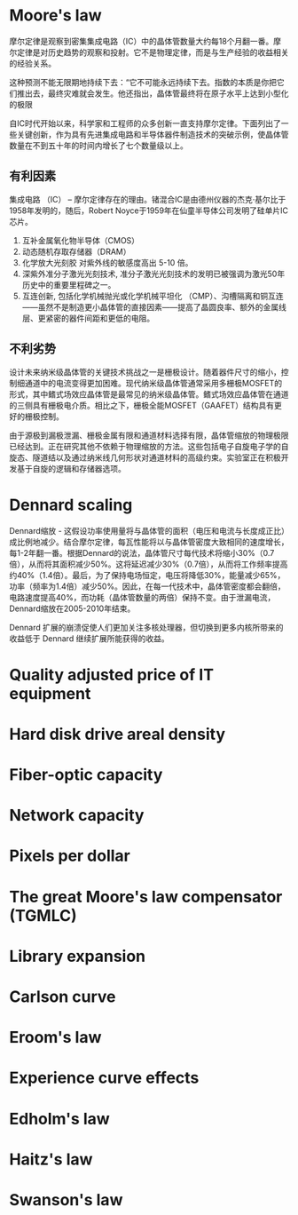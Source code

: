 # Moore's law

摩尔定律是观察到密集集成电路（IC）中的晶体管数量大约每18个月翻一番。摩尔定律是对历史趋势的观察和投射。它不是物理定律，而是与生产经验的收益相关的经验关系。

这种预测不能无限期地持续下去：“它不可能永远持续下去。指数的本质是你把它们推出去，最终灾难就会发生。他还指出，晶体管最终将在原子水平上达到小型化的极限

自IC时代开始以来，科学家和工程师的众多创新一直支持摩尔定律。下面列出了一些关键创新，作为具有先进集成电路和半导体器件制造技术的突破示例，使晶体管数量在不到五十年的时间内增长了七个数量级以上。

## 有利因素
集成电路 （IC） – 摩尔定律存在的理由。锗混合IC是由德州仪器的杰克·基尔比于1958年发明的，随后，Robert Noyce于1959年在仙童半导体公司发明了硅单片IC芯片。

1. 互补金属氧化物半导体（CMOS）
2. 动态随机存取存储器（DRAM） 
3. 化学放大光刻胶 对紫外线的敏感度高出 5-10 倍。
4. 深紫外准分子激光光刻技术, 准分子激光光刻技术的发明已被强调为激光50年历史中的重要里程碑之一。
5. 互连创新, 包括化学机械抛光或化学机械平坦化 （CMP）、沟槽隔离和铜互连——虽然不是制造更小晶体管的直接因素——提高了晶圆良率、额外的金属线层、更紧密的器件间距和更低的电阻。

## 不利劣势

设计未来纳米级晶体管的关键技术挑战之一是栅极设计。随着器件尺寸的缩小，控制细通道中的电流变得更加困难。现代纳米级晶体管通常采用多栅极MOSFET的形式，其中鳍式场效应晶体管是最常见的纳米级晶体管。鳍式场效应晶体管在通道的三侧具有栅极电介质。相比之下，栅极全能MOSFET（GAAFET）结构具有更好的栅极控制。

由于源极到漏极泄漏、栅极金属有限和通道材料选择有限，晶体管缩放的物理极限已经达到。正在研究其他不依赖于物理缩放的方法。这些包括电子自旋电子学的自旋态、隧道结以及通过纳米线几何形状对通道材料的高级约束。实验室正在积极开发基于自旋的逻辑和存储器选项。

# Dennard scaling

Dennard缩放 - 这假设功率使用量将与晶体管的面积（电压和电流与长度成正比）成比例地减少。结合摩尔定律，每瓦性能将以与晶体管密度大致相同的速度增长，每1-2年翻一番。根据Dennard的说法，晶体管尺寸每代技术将缩小30%（0.7倍），从而将其面积减少50%。这将延迟减少30%（0.7倍），从而将工作频率提高约40%（1.4倍）。最后，为了保持电场恒定，电压将降低30%，能量减少65%，功率（频率为1.4倍）减少50%。因此，在每一代技术中，晶体管密度都会翻倍，电路速度提高40%，而功耗（晶体管数量的两倍）保持不变。由于泄漏电流，Dennard缩放在2005-2010年结束。

Dennard 扩展的崩溃促使人们更加关注多核处理器，但切换到更多内核所带来的收益低于 Dennard 继续扩展所能获得的收益。

# Quality adjusted price of IT equipment

# Hard disk drive areal density

# Fiber-optic capacity

# Network capacity

# Pixels per dollar

# The great Moore's law compensator (TGMLC)

# Library expansion

# Carlson curve

# Eroom's law

# Experience curve effects

# Edholm's law

# Haitz's law

# Swanson's law